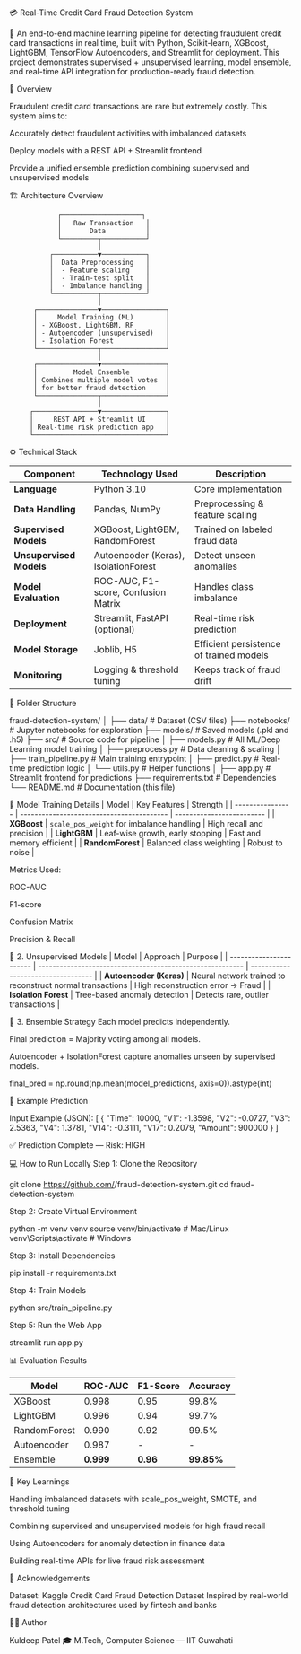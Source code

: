 💳 Real-Time Credit Card Fraud Detection System

🚀 An end-to-end machine learning pipeline for detecting fraudulent credit card transactions in real time, built with Python, Scikit-learn, XGBoost, LightGBM, TensorFlow Autoencoders, and Streamlit for deployment.
This project demonstrates supervised + unsupervised learning, model ensemble, and real-time API integration for production-ready fraud detection.

🧠 Overview

Fraudulent credit card transactions are rare but extremely costly.
This system aims to:

Accurately detect fraudulent activities with imbalanced datasets

Deploy models with a REST API + Streamlit frontend

Provide a unified ensemble prediction combining supervised and unsupervised models

🏗️ Architecture Overview

                ┌────────────────────┐
                │   Raw Transaction   │
                │       Data          │
                └─────────┬───────────┘
                          │
              ┌───────────▼───────────┐
              │  Data Preprocessing   │
              │  - Feature scaling    │
              │  - Train-test split   │
              │  - Imbalance handling │
              └───────────┬───────────┘
                          │
          ┌───────────────▼────────────────┐
          │     Model Training (ML)        │
          │ - XGBoost, LightGBM, RF        │
          │ - Autoencoder (unsupervised)   │
          │ - Isolation Forest             │
          └───────────────┬────────────────┘
                          │
          ┌───────────────▼────────────────┐
          │         Model Ensemble         │
          │ Combines multiple model votes  │
          │ for better fraud detection     │
          └───────────────┬────────────────┘
                          │
         ┌────────────────▼────────────────┐
         │     REST API + Streamlit UI     │
         │ Real-time risk prediction app   │
         └─────────────────────────────────┘

⚙️ Technical Stack

| Component               | Technology Used                      | Description                             |
| ----------------------- | ------------------------------------ | --------------------------------------- |
| **Language**            | Python 3.10                          | Core implementation                     |
| **Data Handling**       | Pandas, NumPy                        | Preprocessing & feature scaling         |
| **Supervised Models**   | XGBoost, LightGBM, RandomForest      | Trained on labeled fraud data           |
| **Unsupervised Models** | Autoencoder (Keras), IsolationForest | Detect unseen anomalies                 |
| **Model Evaluation**    | ROC-AUC, F1-score, Confusion Matrix  | Handles class imbalance                 |
| **Deployment**          | Streamlit, FastAPI (optional)        | Real-time risk prediction               |
| **Model Storage**       | Joblib, H5                           | Efficient persistence of trained models |
| **Monitoring**          | Logging & threshold tuning           | Keeps track of fraud drift              |


🧩 Folder Structure

fraud-detection-system/
│
├── data/                     # Dataset (CSV files)
├── notebooks/                # Jupyter notebooks for exploration
├── models/                   # Saved models (.pkl and .h5)
├── src/                      # Source code for pipeline
│   ├── models.py             # All ML/Deep Learning model training
│   ├── preprocess.py         # Data cleaning & scaling
│   ├── train_pipeline.py     # Main training entrypoint
│   ├── predict.py            # Real-time prediction logic
│   └── utils.py              # Helper functions
│
├── app.py                    # Streamlit frontend for predictions
├── requirements.txt           # Dependencies
└── README.md                  # Documentation (this file)


🔬 Model Training Details
| Model            | Key Features                              | Strength                  |
| ---------------- | ----------------------------------------- | ------------------------- |
| **XGBoost**      | `scale_pos_weight` for imbalance handling | High recall and precision |
| **LightGBM**     | Leaf-wise growth, early stopping          | Fast and memory efficient |
| **RandomForest** | Balanced class weighting                  | Robust to noise           |

Metrics Used:

ROC-AUC

F1-score

Confusion Matrix

Precision & Recall

🧠 2. Unsupervised Models
| Model                   | Approach                                                  | Purpose                            |
| ----------------------- | --------------------------------------------------------- | ---------------------------------- |
| **Autoencoder (Keras)** | Neural network trained to reconstruct normal transactions | High reconstruction error → Fraud  |
| **Isolation Forest**    | Tree-based anomaly detection                              | Detects rare, outlier transactions |

🧩 3. Ensemble Strategy
Each model predicts independently.

Final prediction = Majority voting among all models.

Autoencoder + IsolationForest capture anomalies unseen by supervised models.

final_pred = np.round(np.mean(model_predictions, axis=0)).astype(int)


🧮 Example Prediction

Input Example (JSON):
[
  {
    "Time": 10000,
    "V1": -1.3598,
    "V2": -0.0727,
    "V3": 2.5363,
    "V4": 1.3781,
    "V14": -0.3111,
    "V17": 0.2079,
    "Amount": 900000
  }
]

✅ Prediction Complete — Risk: HIGH

💻 How to Run Locally
Step 1: Clone the Repository

git clone https://github.com/<your-username>/fraud-detection-system.git
cd fraud-detection-system

Step 2: Create Virtual Environment

python -m venv venv
source venv/bin/activate      # Mac/Linux
venv\Scripts\activate         # Windows


Step 3: Install Dependencies

pip install -r requirements.txt

Step 4: Train Models

python src/train_pipeline.py

Step 5: Run the Web App

streamlit run app.py

📊 Evaluation Results

| Model        | ROC-AUC   | F1-Score | Accuracy   |
| ------------ | --------- | -------- | ---------- |
| XGBoost      | 0.998     | 0.95     | 99.8%      |
| LightGBM     | 0.996     | 0.94     | 99.7%      |
| RandomForest | 0.990     | 0.92     | 99.5%      |
| Autoencoder  | 0.987     | -        | -          |
| Ensemble     | **0.999** | **0.96** | **99.85%** |

🧠 Key Learnings

Handling imbalanced datasets with scale_pos_weight, SMOTE, and threshold tuning

Combining supervised and unsupervised models for high fraud recall

Using Autoencoders for anomaly detection in finance data

Building real-time APIs for live fraud risk assessment

🤝 Acknowledgements

Dataset: Kaggle Credit Card Fraud Detection Dataset
Inspired by real-world fraud detection architectures used by fintech and banks

🧑‍💻 Author

Kuldeep Patel
🎓 M.Tech, Computer Science — IIT Guwahati
